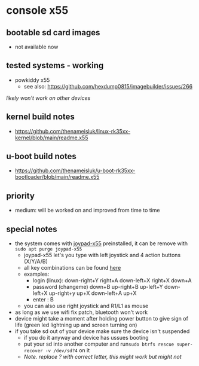 # console x55

## bootable sd card images

- not available now

## tested systems - working

- powkiddy x55
  - see also: https://github.com/hexdump0815/imagebuilder/issues/266

_likely won't work on other devices_

## kernel build notes

- https://github.com/thenameisluk/linux-rk35xx-kernel/blob/main/readme.x55

## u-boot build notes

- https://github.com/thenameisluk/u-boot-rk35xx-bootloader/blob/main/readme.x55

## priority

- medium: will be worked on and improved from time to time

## special notes

- the system comes with [joypad-x55](https://github.com/thenameisluk/joypad-x55) preinstalled, it can be remove with ```sudo apt purge joypad-x55```
    - joypad-x55 let's you type with left joystick and 4 action buttons (X/Y/A/B)
    - all key combinations can be found [here](https://github.com/thenameisluk/joypad-x55#type)
    - examples:
        - login (linux): down-right+Y right+A down-left+X right+X down+A
        - password (changeme) down+B up-right+B up-left+Y down-left+X up-right+y up+X down-left+A up+X
        - enter : B
    - you can also use right joystick and R1/L1 as mouse
- as long as we use wifi fix patch, bluetooth won't work
- device might take a moment after holding power button to give sign of life (green led lightning up and screen turning on)
- if you take sd out of your device make sure the device isn't suspended
    - if you do it anyway and device has ussues booting
    - put your sd into another computer and run```sudo btrfs rescue super-recover -v /dev/sd?4``` on it
    - _Note. replace ? with correct letter, this might work but might not_